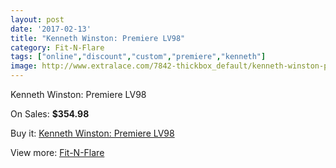 ```yaml
---
layout: post
date: '2017-02-13'
title: "Kenneth Winston: Premiere LV98"
category: Fit-N-Flare
tags: ["online","discount","custom","premiere","kenneth"]
image: http://www.extralace.com/7842-thickbox_default/kenneth-winston-premiere-lv98.jpg
---
```

Kenneth Winston: Premiere LV98

On Sales: **$354.98**
<a href="https://www.extralace.com/fit-n-flare/3715-kenneth-winston-premiere-lv98.html"><amp-img layout="responsive" width="600" height="600" src="//www.extralace.com/7842-thickbox_default/kenneth-winston-premiere-lv98.jpg" alt="Kenneth Winston: Premiere LV98 0" /></a>
<a href="https://www.extralace.com/fit-n-flare/3715-kenneth-winston-premiere-lv98.html"><amp-img layout="responsive" width="600" height="600" src="//www.extralace.com/7845-thickbox_default/kenneth-winston-premiere-lv98.jpg" alt="Kenneth Winston: Premiere LV98 1" /></a>
<a href="https://www.extralace.com/fit-n-flare/3715-kenneth-winston-premiere-lv98.html"><amp-img layout="responsive" width="600" height="600" src="//www.extralace.com/7844-thickbox_default/kenneth-winston-premiere-lv98.jpg" alt="Kenneth Winston: Premiere LV98 2" /></a>
<a href="https://www.extralace.com/fit-n-flare/3715-kenneth-winston-premiere-lv98.html"><amp-img layout="responsive" width="600" height="600" src="//www.extralace.com/7843-thickbox_default/kenneth-winston-premiere-lv98.jpg" alt="Kenneth Winston: Premiere LV98 3" /></a>

Buy it: [Kenneth Winston: Premiere LV98](https://www.extralace.com/fit-n-flare/3715-kenneth-winston-premiere-lv98.html "Kenneth Winston: Premiere LV98")

View more: [Fit-N-Flare](https://www.extralace.com/4-fit-n-flare "Fit-N-Flare")